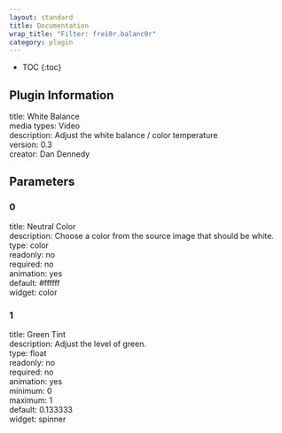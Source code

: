 ```yaml
---
layout: standard
title: Documentation
wrap_title: "Filter: frei0r.balanc0r"
category: plugin
---
```

* TOC
{:toc}

## Plugin Information

title: White Balance  
media types:
Video  
description: Adjust the white balance / color temperature  
version: 0.3  
creator: Dan Dennedy  

## Parameters

### 0

title: Neutral Color    
description:
Choose a color from the source image that should be white.  
type: color  
readonly: no  
required: no  
animation: yes  
default: #ffffff  
widget: color  

### 1

title: Green Tint    
description:
Adjust the level of green.  
type: float  
readonly: no  
required: no  
animation: yes  
minimum: 0  
maximum: 1  
default: 0.133333  
widget: spinner  


